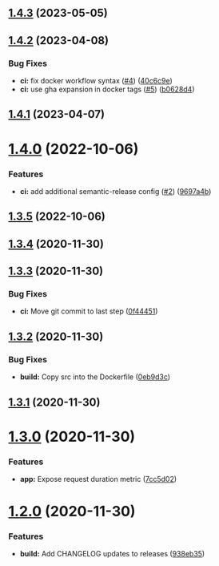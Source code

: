 ## [1.4.3](https://github.com/houstonj1/node-with-metrics/compare/v1.4.2...v1.4.3) (2023-05-05)

## [1.4.2](https://github.com/houstonj1/node-with-metrics/compare/v1.4.1...v1.4.2) (2023-04-08)


### Bug Fixes

* **ci:** fix docker workflow syntax ([#4](https://github.com/houstonj1/node-with-metrics/issues/4)) ([40c6c9e](https://github.com/houstonj1/node-with-metrics/commit/40c6c9ecfe3cb25d35feaa536ca4332c1ca41b92))
* **ci:** use gha expansion in docker tags ([#5](https://github.com/houstonj1/node-with-metrics/issues/5)) ([b0628d4](https://github.com/houstonj1/node-with-metrics/commit/b0628d4c42223b3ad35ee1abccb29836b4384f49))

## [1.4.1](https://github.com/houstonj1/node-with-metrics/compare/v1.4.0...v1.4.1) (2023-04-07)

# [1.4.0](https://github.com/houstonj1/node-with-metrics/compare/v1.3.5...v1.4.0) (2022-10-06)


### Features

* **ci:** add additional semantic-release config ([#2](https://github.com/houstonj1/node-with-metrics/issues/2)) ([9697a4b](https://github.com/houstonj1/node-with-metrics/commit/9697a4b9c6828c0e70c0593a45401f5a70fc0101))

## [1.3.5](https://github.com/houstonj1/node-with-metrics/compare/v1.3.4...v1.3.5) (2022-10-06)

## [1.3.4](https://github.com/houstonj1/node-with-metrics/compare/v1.3.3...v1.3.4) (2020-11-30)

## [1.3.3](https://github.com/houstonj1/node-with-metrics/compare/v1.3.2...v1.3.3) (2020-11-30)


### Bug Fixes

* **ci:** Move git commit to last step ([0f44451](https://github.com/houstonj1/node-with-metrics/commit/0f444516b6dca99be5f6214fde0256b9b8a06f2a))

## [1.3.2](https://github.com/houstonj1/node-with-metrics/compare/v1.3.1...v1.3.2) (2020-11-30)


### Bug Fixes

* **build:** Copy src into the Dockerfile ([0eb9d3c](https://github.com/houstonj1/node-with-metrics/commit/0eb9d3ce8f5d86ca8a5fe24077981c4a8fcb8cd9))

## [1.3.1](https://github.com/houstonj1/node-with-metrics/compare/v1.3.0...v1.3.1) (2020-11-30)

# [1.3.0](https://github.com/houstonj1/node-with-metrics/compare/v1.2.0...v1.3.0) (2020-11-30)


### Features

* **app:** Expose request duration metric ([7cc5d02](https://github.com/houstonj1/node-with-metrics/commit/7cc5d02c47f4f9b2401081c172c6210f37134087))

# [1.2.0](https://github.com/houstonj1/node-with-metrics/compare/v1.1.0...v1.2.0) (2020-11-30)


### Features

* **build:** Add CHANGELOG updates to releases ([938eb35](https://github.com/houstonj1/node-with-metrics/commit/938eb35739e4857e57d7ddd6e8f4ca5eb3a526c8))
